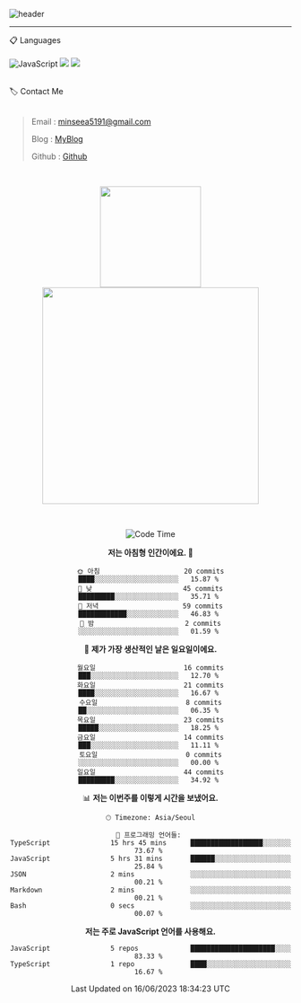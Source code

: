 ![header](https://capsule-render.vercel.app/api?type=waving&color=timeGradient&height=300&section=header&text=Welcome👋&animation=fadeIn&fontSize=55&fontAlignY=40&desc=minseo%20&descSize=30)

<hr />

📋 Languages<br /><br />
![JavaScript](https://img.shields.io/badge/javascript-%23323330.svg?style=for-the-badge&logo=javascript&logoColor=%23F7DF1E)
<img src="https://img.shields.io/badge/typescript-3178C6?style=for-the-badge&logo=typescript&logoColor=white"> 
 <img src="https://img.shields.io/badge/mysql-4479A1?style=for-the-badge&logo=mysql&logoColor=white"> 






<br>
🏷 Contact Me<br /><br />

> Email : <minseea5191@gmail.com>
> 
> Blog : [MyBlog](https://just-process.tistory.com/ "MYBolg")
> 
> Github : [Github](https://github.com/minseoya "Github!1")

<br>

<div align="center">
   <p display="inline">
    <a href="https://github.com/minseoya">
     <img height="180" src="https://github-readme-stats.vercel.app/api?username=minseoya&hide=none&hide_title=false&show_icons=ture&include_all_commits=false&theme=omni" />
     <img width="386" src="https://github-readme-stats.vercel.app/api/top-langs/?username=minseoya&layout=compact&show_icons=ture&show_owner=ture&hide_title=false&theme=omni&hide=none" />
    </a>
  </p>


<br>





<!--START_SECTION:waka-->
![Code Time](http://img.shields.io/badge/Code%20Time-362%20hrs%204%20mins-blue)

**저는 아침형 인간이에요. 🐤** 

```text
🌞 아침                     20 commits          ████░░░░░░░░░░░░░░░░░░░░░   15.87 % 
🌆 낮　                     45 commits          █████████░░░░░░░░░░░░░░░░   35.71 % 
🌃 저녁                     59 commits          ████████████░░░░░░░░░░░░░   46.83 % 
🌙 밤　                     2 commits           ░░░░░░░░░░░░░░░░░░░░░░░░░   01.59 % 
```
📅 **제가 가장 생산적인 날은 일요일이에요.** 

```text
월요일                      16 commits          ███░░░░░░░░░░░░░░░░░░░░░░   12.70 % 
화요일                      21 commits          ████░░░░░░░░░░░░░░░░░░░░░   16.67 % 
수요일                      8 commits           ██░░░░░░░░░░░░░░░░░░░░░░░   06.35 % 
목요일                      23 commits          █████░░░░░░░░░░░░░░░░░░░░   18.25 % 
금요일                      14 commits          ███░░░░░░░░░░░░░░░░░░░░░░   11.11 % 
토요일                      0 commits           ░░░░░░░░░░░░░░░░░░░░░░░░░   00.00 % 
일요일                      44 commits          █████████░░░░░░░░░░░░░░░░   34.92 % 
```


📊 **저는 이번주를 이렇게 시간을 보냈어요.** 

```text
🕑︎ Timezone: Asia/Seoul

💬 프로그래밍 언어들: 
TypeScript               15 hrs 45 mins      ██████████████████░░░░░░░   73.67 % 
JavaScript               5 hrs 31 mins       ██████░░░░░░░░░░░░░░░░░░░   25.84 % 
JSON                     2 mins              ░░░░░░░░░░░░░░░░░░░░░░░░░   00.21 % 
Markdown                 2 mins              ░░░░░░░░░░░░░░░░░░░░░░░░░   00.21 % 
Bash                     0 secs              ░░░░░░░░░░░░░░░░░░░░░░░░░   00.07 % 
```

**저는 주로 JavaScript 언어를 사용해요.** 

```text
JavaScript               5 repos             █████████████████████░░░░   83.33 % 
TypeScript               1 repo              ████░░░░░░░░░░░░░░░░░░░░░   16.67 % 
```




 Last Updated on 16/06/2023 18:34:23 UTC
<!--END_SECTION:waka-->


